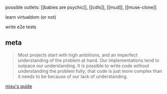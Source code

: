 possible outlets: [[babies are psychic]], [[cdls]], [[mud]], [[muse-clone]]

learn virtualdom (or not)

write e2e tests

## meta

> Most projects start with high ambitions, and an imperfect understanding of the problem at hand. Our implementations tend to outpace our understanding. It is possible to write code without understanding the problem fully; that code is just more complex than it needs to be because of our lack of understanding.

[mixu's guide](http://singlepageappbook.com/goal.html)

